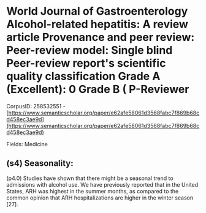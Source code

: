 # World Journal of Gastroenterology Alcohol-related hepatitis: A review article Provenance and peer review: Peer-review model: Single blind Peer-review report's scientific quality classification Grade A (Excellent): 0 Grade B ( P-Reviewer

CorpusID: 258532551 - [https://www.semanticscholar.org/paper/e62afe58061d3568fabc7f869b68cd458ec3ae9d](https://www.semanticscholar.org/paper/e62afe58061d3568fabc7f869b68cd458ec3ae9d)

Fields: Medicine

## (s4) Seasonality:
(p4.0) Studies have shown that there might be a seasonal trend to admissions with alcohol use. We have previously reported that in the United States, ARH was highest in the summer months, as compared to the common opinion that ARH hospitalizations are higher in the winter season [27].
